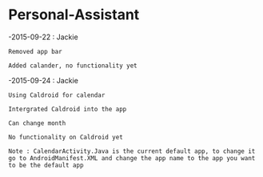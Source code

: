 # Personal-Assistant


-2015-09-22 : Jackie 

	Removed app bar 
	
	Added calander, no functionality yet 
	
-2015-09-24 : Jackie 

	Using Caldroid for calendar 
	
	Intergrated Caldroid into the app
	
	Can change month
	
	No functionality on Caldroid yet
	
	Note : CalendarActivity.Java is the current default app, to change it go to AndroidManifest.XML and change the app name to the app you want to be the default app